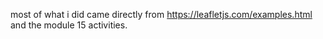 most of what i did came directly from  https://leafletjs.com/examples.html and the module 15 activities.
